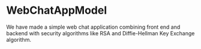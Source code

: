 # WebChatAppModel
We have made a simple web chat application combining front end and backend with security algorithms like RSA and Diffie-Hellman Key Exchange algorithm.
